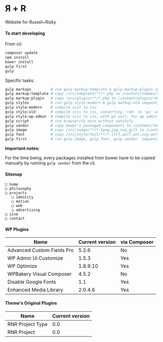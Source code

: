 # Я + R #

Website for Russel+Rizky

#### To start developing ####

From cli:

``` bash
composer update
npm install
bower install
gulp first
gulp

```

Specific tasks:

``` bash
gulp markups         # run gulp markup:template & gulp markup:plugin sequentially
gulp markup:template # copy /src/template/**/*.php to /content/themes/rdt-rnr15/
gulp markup:plugin   # copy /src/plugin/**/*.php to /content/plugin/rdt-rnr15/
gulp styles          # run gulp style:modern & gulp markup:old sequentially
gulp style:modern    # compile scss to css
gulp style:old       # compile scss to css, converting 'rem' to 'px' unit, producing '.ie.css' files
gulp style:wp-admin  # compile scss to css, with px unit, for wp admin styles
gulp script          # run browserify once without watchify
gulp vendor          # copy bower's packaged components to /content/themes/rdt-rnr15/script/vendor/
gulp image           # copy /src/image/**/*.{png,jpg,svg,gif} to /content/themes/rdt-rnr15/uploads/images
gulp font            # copy /src/style/font/**/*.{ttf,woff,eot,svg,woff2} to /content/themes/rdt-rnr15/font
gulp first           # run gulp image, gulp font, gulp vendor, sequentially

```


**Important notes:**

For the time being, every packages installed from bower have to be copied manually by running `gulp vendor` from the cli.


#### Sitemap ####

```
□ home
□ philosophy
□ projects
   □ identity
   □ motion
   □ web
   □ advertising
□ zine
□ contact

```

#### WP Plugins ####

| Name            | Current version | via Composer |
| --------------- | --------------- | ------------ |
| Advanced Custom Fields Pro | 5.2.6 | No |
| WP Admin Ui Customize | 1.5.3 | Yes |
| WP Optimize | 1.8.9.10 | Yes |
| WPBakery Visual Composer | 4.5.2 | No |
| Disable Google Fonts | 1.1 | Yes |
| Enhanced Media Library | 2.0.4.6 | Yes |

#### Theme's Original Plugins ####

| Name            | Current version |
| --------------- | --------------- |
| RNR Project Type | 0.0 |
| RNR Project | 0.0 |